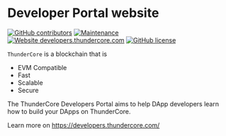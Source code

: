 # Developer Portal website

[![GitHub contributors](https://img.shields.io/github/contributors/thundercore/developers-portal.svg)](https://GitHub.com/thundercore/developers-portal/graphs/contributors/)
[![Maintenance](https://img.shields.io/badge/Maintained%3F-yes-green.svg)](https://GitHub.com/thundercore/developers-portal/graphs/commit-activity)
[![Website developers.thundercore.com](https://img.shields.io/website-up-down-green-red/http/developers.thundercore.com.svg)](https://developers.thundercore.com/)
[![GitHub license](https://img.shields.io/github/license/thundercore/developers-portal.svg)](https://github.com/thundercore/developers-portal/blob/master/LICENSE)

`ThunderCore` is a blockchain that is 
- EVM Compatible
- Fast
- Scalable 
- Secure

The ThunderCore Developers Portal aims to help DApp developers learn how to build your DApps on ThunderCore. 

Learn more on https://developers.thundercore.com/
